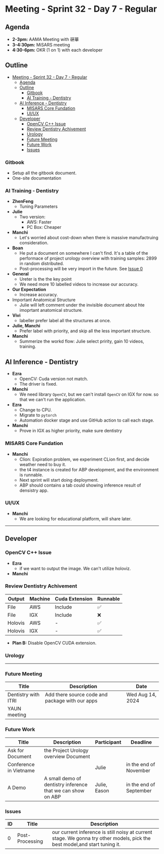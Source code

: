 # Meeting - Sprint 32 - Day 7 - Regular
## Agenda
- **2-3pm:** AAMA Meeting with 硏華
- **3-4:30pm:** MiSARS meeting
- **4:30-6pm:** OKR (1 on 1) with each developer

## Outline
- [Meeting - Sprint 32 - Day 7 - Regular](#meeting---sprint-32---day-7---regular)
  - [Agenda](#agenda)
  - [Outline](#outline)
    - [Gitbook](#gitbook)
    - [AI Training - Dentistry](#ai-training---dentistry)
  - [AI Inference - Dentistry](#ai-inference---dentistry)
    - [MISARS Core Fundation](#misars-core-fundation)
    - [UI/UX](#uiux)
  - [Developer](#developer)
    - [OpenCV C++ Issue](#opencv-c-issue)
    - [Review Dentistry Achivement](#review-dentistry-achivement)
    - [Urology](#urology)
    - [Future Meeting](#future-meeting)
    - [Future Work](#future-work)
    - [Issues](#issues)


### Gitbook
- Setup all the gitbook document.
- One-site documentation

### AI Training - Dentistry
- **ZhenFeng**
  - Tuning Parameters
- **Julie**
  - Two version:
    - AWS: Faster
    - PC Box: Cheaper
- **Manchi**
  - Let's worried about cost-down when there is massive manufactruing consideration.
- **Boan**
  - He put a document on somewhere I can't find. It's a table of the performace of project urology overview with training samples: 2899 in random distributed.
  - Post-processing will be very import in the future. See [Issue 0](#issues)
- **General**
  - Ureter is the the key point
  - We need more 10 labelled videos to increase our accuracy.
- **Our Expectation**
  - Increase accuracy.
- Important Anatomical Structure
  - Julie will left comment under the invisible document about hte imoprtant anatomical structure.
- **Vivi**
  - labeller prefer label all the structures at once.
- **Julie, Manchi**
  - Prefer label with priority, and skip all the less important structure.
- **Manchi**
  - Summerize the workd flow: Julie select pririty, gain 10 videos, training.
## AI Inference - Dentistry
- **Ezra**
  - OpenCV: Cuda version not match.
  - The driver is fixed.
- **Manchi**
  - We need library `OpenCV`, but we can't install `OpenCV` on IGX for now. so that we can't run the application.
- **Ezra**
  - Change to CPU.
  - Migrate to `pytorch`
  - Automation docker stage and use GitHub action to call each stage.
- **Manchi**
  - Prove in IGX as higher priority, make sure dentistry
### MISARS Core Fundation
- **Manchi** 
  - Clion: Expiration problem, we experiment CLion first, and decide weather need to buy it.
  - the t4 instance is created for ABP development, and the environment is runnable.
  - Next sprint will start doing deployment.
  - ABP should contains a tab could showing inference result of densistry app.
### UI/UX
- **Manchi**
  - We are looking for educational platform, will share later.
---
## Developer
### OpenCV C++ Issue
- **Ezra**
  - if we want to output the image. We can't utilize holoviz. 
- **Manchi**

### Review Dentistry Achivement
|Output|Machine|Cuda Extension|Runnable|
|-|-|-|-|
|File|AWS|Include|✅|
|File|IGX|Include|❌|
|Holovis|AWS|-|✅|
|Holovis|IGX|-|✅|

- **Plan B:** Disable OpenCV CUDA extension.

### Urology
---
### Future Meeting
|Title|Description|Date|
|-|-|-|
|Dentistry with ITRI|Add there source code and package with our apps|Wed Aug 14, 2024|
|YAUN meeting||

### Future Work
|Title|Description|Participant|Deadline|
|-|-|-|-|
|Ask for Document|the Project Urology overview Document||
|Conference in Vietname||Julie|in the end of November|
|A Demo|A small demo of dentistry inference that we can show on ABP|Julie, Eason|in the end of September|

### Issues
|ID|Title|Description|
|-|-|-|
|0|Post-Processing|our current inference is still noisy at current stage. We gonna try other models, pick the best model,and start tuning it.|
